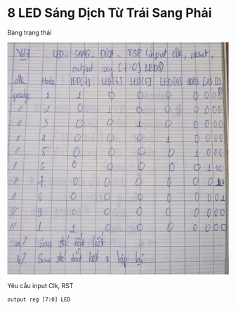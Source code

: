 # 8 LED Sáng Dịch Từ Trái Sang Phải

Bảng trạng thái

![Bảng trạng thái](img/image.png)

Yêu cầu
    input Clk, RST

    output reg [7:0] LED
